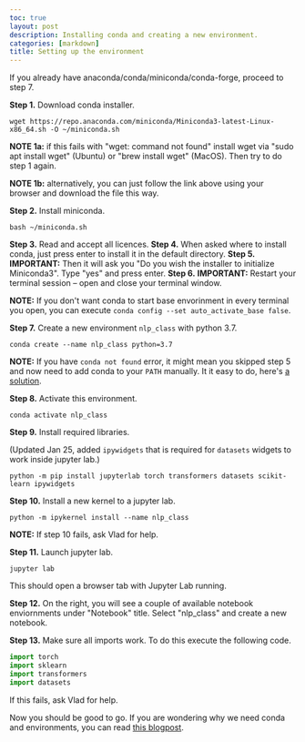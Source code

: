 ```yaml
---
toc: true
layout: post
description: Installing conda and creating a new environment.
categories: [markdown]
title: Setting up the environment
---
```


If you already have anaconda/conda/miniconda/conda-forge, proceed to step 7.

**Step 1.** Download conda installer.

```
wget https://repo.anaconda.com/miniconda/Miniconda3-latest-Linux-x86_64.sh -O ~/miniconda.sh
```

**NOTE 1a:** if this fails with "wget: command not found" install wget via "sudo apt install wget" (Ubuntu)
or "brew install wget" (MacOS). Then try to do step 1 again.

**NOTE 1b:** alternatively, you can just follow the link above using your browser and download the file this way.

**Step 2.**  Install miniconda.

```
bash ~/miniconda.sh
```

**Step 3.** Read and accept all licences.
**Step 4.** When asked where to install conda, just press enter to install it in the default directory.
**Step 5.** **IMPORTANT:** Then it will ask you "Do you wish the installer to initialize Miniconda3". Type "yes" and press enter.
**Step 6.** **IMPORTANT:** Restart your terminal session – open and close your terminal window.

**NOTE:** If you don't want conda to start base envorinment in every terminal you open, you can execute `conda config --set auto_activate_base false`.

**Step 7.** Create a new environment `nlp_class` with python 3.7.

```
conda create --name nlp_class python=3.7
```

**NOTE:** If you have `conda not found` error, it might mean you skipped step 5 and now need to add conda to your `PATH` manually. It it easy to do, here's [a solution](https://stackoverflow.com/questions/35246386/conda-command-not-found).

**Step 8.** Activate this environment.

```
conda activate nlp_class
```

**Step 9.** Install required libraries.

(Updated Jan 25, added `ipywidgets` that is required for `datasets` widgets to work inside jupyter lab.)

```
python -m pip install jupyterlab torch transformers datasets scikit-learn ipywidgets
```

**Step 10.** Install a new kernel to a jupyter lab.

```
python -m ipykernel install --name nlp_class
```

**NOTE:** If step 10 fails, ask Vlad for help.

**Step 11.** Launch jupyter lab.

```
jupyter lab
```

This should open a browser tab with Jupyter Lab running.

**Step 12.** On the right, you will see a couple of available notebook enviornments under "Notebook" title.
Select "nlp_class" and create a new notebook.

**Step 13.** Make sure all imports work. To do this execute the following code.

```python
import torch
import sklearn
import transformers
import datasets
```

If this fails, ask Vlad for help.


Now you should be good to go. If you are wondering why we need conda and environments, you can read [this blogpost](https://realpython.com/python-virtual-environments-a-primer/).
